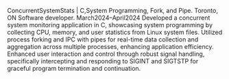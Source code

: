 ConcurrentSystemStats | C,System Programming, Fork, and Pipe.                                                                                            Toronto, ON
 Software developer.	                   March2024–April2024
Developed a concurrent system monitoring application in C, showcasing system programming by collecting CPU, memory, and user statistics from Linux system files.
Utilized process forking and IPC with pipes for real-time data collection and aggregation across multiple processes, enhancing application efficiency.
Enhanced user interaction and control through robust signal handling, specifically intercepting and responding to SIGINT and SIGTSTP for graceful program termination and continuation.
